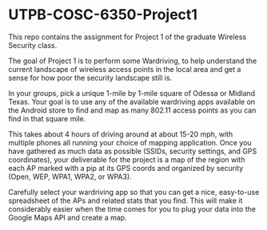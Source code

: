 # UTPB-COSC-6350-Project1
This repo contains the assignment for Project 1 of the graduate Wireless Security class.

The goal of Project 1 is to perform some Wardriving, to help understand the current landscape of wireless access points in the local area and get a sense for how poor the security landscape still is.

In your groups, pick a unique 1-mile by 1-mile square of Odessa or Midland Texas.  Your goal is to use any of the available wardriving apps available on the Android store to find and map as many 802.11 access points as you can find in that square mile.

This takes about 4 hours of driving around at about 15-20 mph, with multiple phones all running your choice of mapping application.  Once you have gathered as much data as possible (SSIDs, security settings, and GPS coordinates), your deliverable for the project is a map of the region with each AP marked with a pip at its GPS coords and organized by security (Open, WEP, WPA1, WPA2, or WPA3).

Carefully select your wardriving app so that you can get a nice, easy-to-use spreadsheet of the APs and related stats that you find.  This will make it considerably easier when the time comes for you to plug your data into the Google Maps API and create a map.